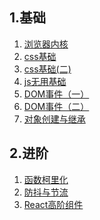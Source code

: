 ## 1.基础

1. [浏览器内核](初级/内核.md "内核")
1. [css基础](初级/css基础.md "css基础")
1. [css基础(二)](初级/css基础(二).md "css基础")
1. [js无用基础](初级/js无用基础.md "js基础")
1. [DOM事件（一）](初级/DOM事件(一).md "DOM事件")
1. [DOM事件（二）](初级/DOM事件(二).md "DOM事件")
1. [对象创建与继承](初级/对象创建与继承.md "Object基础")

## 2.进阶

1. [函数柯里化](进阶/柯里化.md "柯里化")
1. [防抖与节流](进阶/节流防抖.md "防抖节流")
1. [React高阶组件](进阶/React高阶组件基础.md "高阶组件")